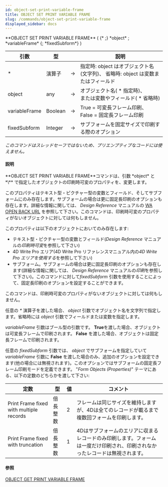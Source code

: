 ```yaml
---
id: object-set-print-variable-frame
title: OBJECT SET PRINT VARIABLE FRAME
slug: /commands/object-set-print-variable-frame
displayed_sidebar: docs
---
```


<!--REF #_command_.OBJECT SET PRINT VARIABLE FRAME.Syntax-->**OBJECT SET PRINT VARIABLE FRAME** ( {* ;} *object* ; *variableFrame* {; *fixedSubform*} )<!-- END REF-->
<!--REF #_command_.OBJECT SET PRINT VARIABLE FRAME.Params-->
| 引数 | 型 |  | 説明 |
| --- | --- | --- | --- |
| * | 演算子 | &#8594;  | 指定時: object はオブジェクト名(文字列)、 省略時: object は変数またはフィールド |
| object | any | &#8594;  | オブジェクト名( * 指定時)、<br/>または変数やフィールド( * 省略時) |
| variableFrame | Boolean | &#8594;  | True = 可変長フレーム印刷、 False = 固定長フレーム印刷 |
| fixedSubform | Integer | &#8594;  | サブフォームを固定サイズで印刷する際のオプション |

<!-- END REF-->

*このコマンドはスレッドセーフではないため、プリエンプティブなコードには使えません。*


#### 説明 

<!--REF #_command_.OBJECT SET PRINT VARIABLE FRAME.Summary-->**OBJECT SET PRINT VARIABLE FRAME**コマンドは、引数 *object* と *\** で指定したオブジェクトの印刷時可変のプロパティを、変更します。<!-- END REF-->

このプロパティはテキスト型・ピクチャー型の変数とフィールド、そしてサブフォームにのみ存在します。サブフォームの場合は更に固定長印刷のオプションも存在します。詳細な情報に関しては、 *Design Reference* マニュアルの [WA OPEN BACK URL](wa-open-back-url.md) を参照して下さい。このコマンドは、印刷時可変のプロパティがないオブジェクトに対しては何もしません。

このプロパティは以下のオブジェクトにおいてのみ存在します:

* テキスト型・ピクチャー型の変数とフィールド(*Design Reference* マニュアルの*印刷時可変*を参照して下さい)
* 4D Write Pro エリア(4D Write Pro リファレンスマニュアル内の*4D Write Pro エリアを使用する*を参照して下さい)
* サブフォーム。サブフォームの場合は更に固定長印刷のオプションも存在します(詳細な情報に関しては、 *Design Reference* マニュアルの*印刷*を参照して下さい)。このコマンドに対して*fixedSubform* 引数を使用することによって、固定長印刷のオプションを設定することができます。

このコマンドは、印刷時可変のプロパティがないオブジェクトに対しては何もしません。

任意の *\** 演算子を渡した場合、 *object* 引数でオブジェクト名を文字列で指定します。省略時には *object* 引数でフィールドまたは変数を指定します。

*variableFrame* 引数はブール型の引数です。 **True**を渡した場合、オブジェクトは可変長フレームで印刷されます。 **False** を渡した場合、オブジェクトは固定長フレームで印刷されます。

任意の *fixedSubform* 引数では、 *object* でサブフォームを指定していて *variableFrame* 引数に **False** を渡した場合のみ、追加のオプションを設定できます(他の場合には無視されます)。このオプションではサブフォームの固定長フレーム印刷モードを定義できます。 "*Form Objects (Properties)*" テーマにある、以下の定数のどちらかを渡して下さい:

| 定数                                      | 型    | 値 | コメント                                                            |
| --------------------------------------- | ---- | - | --------------------------------------------------------------- |
| Print Frame fixed with multiple records | 倍長整数 | 2 | フレームは同じサイズを維持しますが、4Dは全てのレコードが載るまで複数回フォームを印刷します。                 |
| Print Frame fixed with truncation       | 倍長整数 | 1 | 4Dはサブフォームのエリアに収まるレコードのみ印刷します。フォームは一度だけ印刷され、印刷されなかったレコードは無視されます。 |

#### 参照 

[OBJECT GET PRINT VARIABLE FRAME](object-get-print-variable-frame.md)  